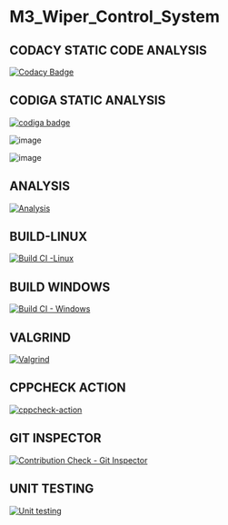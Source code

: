 # M3_Wiper_Control_System

## CODACY STATIC CODE ANALYSIS
[![Codacy Badge](https://app.codacy.com/project/badge/Grade/57aff016fed04ab386a6c0ef89ac79f6)](https://www.codacy.com/gh/Abi-1-2/M3_Wiper_Control_System/dashboard?utm_source=github.com&amp;utm_medium=referral&amp;utm_content=Abi-1-2/M3_Wiper_Control_System&amp;utm_campaign=Badge_Grade)
## CODIGA STATIC ANALYSIS
<a href="https://app.codiga.io/hub/user/github/Abi-1-2">
   <img src="https://api.codiga.io/public/badge/user/github/Abi-1-2?style=light" alt="codiga badge" />
</a>

![image](https://user-images.githubusercontent.com/101305374/168411271-3f85a98c-0d7c-4f84-9629-7f1e7d2aa8b2.png)

![image](https://user-images.githubusercontent.com/101305374/168411279-e98d3dad-bbd9-46b7-9e90-97794f4efaa1.png)

## ANALYSIS
[![Analysis](https://github.com/Abi-1-2/M3_Wiper_Control_System/actions/workflows/Analysis.yml/badge.svg)](https://github.com/Abi-1-2/M3_Wiper_Control_System/actions/workflows/Analysis.yml)
## BUILD-LINUX
[![Build CI -Linux](https://github.com/Abi-1-2/M3_Wiper_Control_System/actions/workflows/Build_linux.yml/badge.svg)](https://github.com/Abi-1-2/M3_Wiper_Control_System/actions/workflows/Build_linux.yml)
## BUILD WINDOWS
[![Build CI - Windows](https://github.com/Abi-1-2/M3_Wiper_Control_System/actions/workflows/Build-Windows.yml/badge.svg)](https://github.com/Abi-1-2/M3_Wiper_Control_System/actions/workflows/Build-Windows.yml)
## VALGRIND
[![Valgrind](https://github.com/Abi-1-2/M3_Wiper_Control_System/actions/workflows/Valgrind.yml/badge.svg)](https://github.com/Abi-1-2/M3_Wiper_Control_System/actions/workflows/Valgrind.yml)
## CPPCHECK ACTION
[![cppcheck-action](https://github.com/Abi-1-2/M3_Wiper_Control_System/actions/workflows/cpp%20check.yml/badge.svg)](https://github.com/Abi-1-2/M3_Wiper_Control_System/actions/workflows/cpp%20check.yml)
## GIT INSPECTOR
[![Contribution Check - Git Inspector](https://github.com/Abi-1-2/M3_Wiper_Control_System/actions/workflows/Git_inspector.yml/badge.svg)](https://github.com/Abi-1-2/M3_Wiper_Control_System/actions/workflows/Git_inspector.yml)
## UNIT TESTING
[![Unit testing](https://github.com/Abi-1-2/M3_Wiper_Control_System/actions/workflows/Unit_Testing.yml/badge.svg)](https://github.com/Abi-1-2/M3_Wiper_Control_System/actions/workflows/Unit_Testing.yml)
